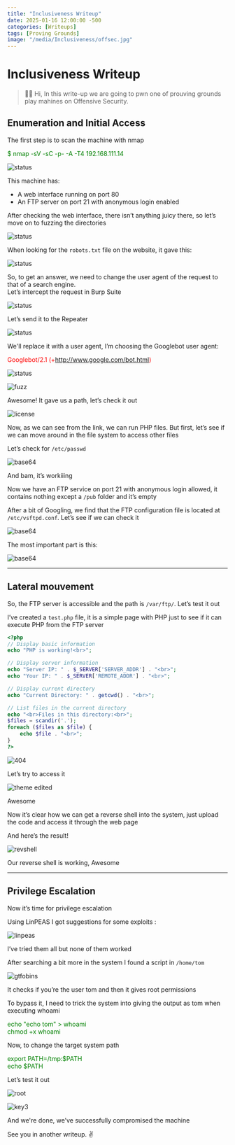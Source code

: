 ```yaml
---
title: "Inclusiveness Writeup"
date: 2025-01-16 12:00:00 -500
categories: [Writeups]
tags: [Proving Grounds]
image: "/media/Inclusiveness/offsec.jpg"
---
```


# **Inclusiveness Writeup**

> ✋🏻 Hi, In this write-up we are going to pwn one of prouving grounds play mahines on Offensive Security.

## Enumeration and Initial Access

The first step is to scan the machine with nmap

<span style="color:green">$ nmap -sV -sC -p- -A -T4 192.168.111.14</span>

![status](/media/Inclusiveness/nmap.png)

This machine has:

- A web interface running on port 80
- An FTP server on port 21 with anonymous login enabled

After checking the web interface, there isn’t anything juicy there, so let’s move on to fuzzing the directories

![status](/media/Inclusiveness/directs.png)


When looking for the `robots.txt` file on the website, it gave this:  

![status](/media/Inclusiveness/robots.png)

So, to get an answer, we need to change the user agent of the request to that of a search engine.  
Let’s intercept the request in Burp Suite  

![status](/media/Inclusiveness/burp1.png)

Let’s send it to the Repeater

![status](/media/Inclusiveness/burp2.png)

We'll replace it with a user agent, I’m choosing the Googlebot user agent:  

<span style="color:red">Googlebot/2.1 (+http://www.google.com/bot.html)</span>


![status](/media/Inclusiveness/burp3.png)


![fuzz](/media/Inclusiveness/burp4.png)

Awesome! It gave us a path, let’s check it out  

![license](/media/Inclusiveness/secret.png)

Now, as we can see from the link, we can run PHP files. But first, let’s see if we can move around in the file system to access other files  

Let’s check for `/etc/passwd` 

![base64](/media/Inclusiveness/secret_path.png)

And bam, it’s workiiing  

Now we have an FTP service on port 21 with anonymous login allowed, it contains nothing except a `/pub` folder and it’s empty  

After a bit of Googling, we find that the FTP configuration file is located at `/etc/vsftpd.conf`. Let’s see if we can check it  

![base64](/media/Inclusiveness/ftpd.png)

The most important part is this:  

![base64](/media/Inclusiveness/ftp.png)


---

## Lateral mouvement

So, the FTP server is accessible and the path is `/var/ftp/`. Let’s test it out  

I’ve created a `test.php` file, it is a simple page with PHP just to see if it can execute PHP from the FTP server 

```php
<?php
// Display basic information
echo "PHP is working!<br>";

// Display server information
echo "Server IP: " . $_SERVER['SERVER_ADDR'] . "<br>";
echo "Your IP: " . $_SERVER['REMOTE_ADDR'] . "<br>";

// Display current directory
echo "Current Directory: " . getcwd() . "<br>";

// List files in the current directory
echo "<br>Files in this directory:<br>";
$files = scandir('.');
foreach ($files as $file) {
    echo $file . "<br>";
}
?>
```

![404](/media/Inclusiveness/ftp1.png)

Let’s try to access it

![theme edited](/media/Inclusiveness/ftp2.png)

Awesome

Now it’s clear how we can get a reverse shell into the system, just upload the code and access it through the web page 

And here’s the result! 

![revshell](/media/Inclusiveness/revshell.png)

Our reverse shell is working, Awesome

---

## Privilege Escalation

Now it’s time for privilege escalation  

Using LinPEAS I got suggestions for some exploits : 

![linpeas](/media/Inclusiveness/linpeas.png)

I’ve tried them all but none of them worked 

After searching a bit more in the system I found a script in `/home/tom`

![gtfobins](/media/Inclusiveness/script.png)

It checks if you’re the user tom and then it gives root permissions

To bypass it, I need to trick the system into giving the output as tom when executing whoami

<span style="color:green">echo "echo tom" > whoami <br> chmod +x whoami <br> </span>

Now, to change the target system path

<span style="color:green">export PATH=/tmp:$PATH <br> echo $PATH </span>

Let’s test it out

![root](/media/Inclusiveness/test1.png)

![key3](/media/Inclusiveness/root.png)


And we're done, we’ve successfully compromised the machine

See you in another writeup. ✌️

